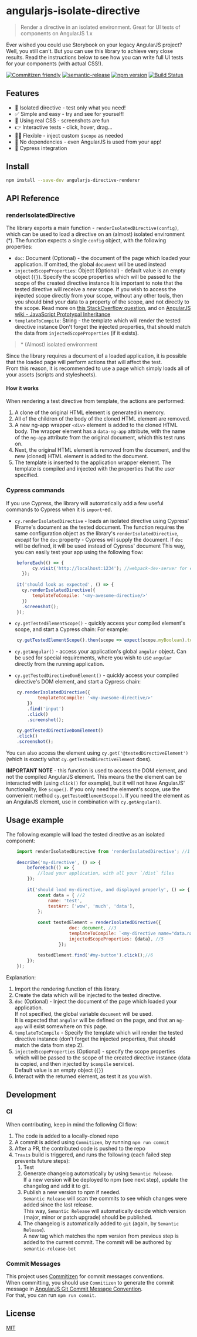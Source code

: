 # angularjs-isolate-directive

> Render a directive in an isolated environment. Great for UI tests of components on AngularJS 1.x

Ever wished you could use Storybook on your legacy AngularJS project?  
Well, you still can't. But you can use this library to achieve very close results.
Read the instructions below to see how you can write full UI tests for your components (with actual CSS!). 

[![Commitizen friendly](https://img.shields.io/badge/commitizen-friendly-brightgreen.svg)](http://commitizen.github.io/cz-cli/)
[![semantic-release](https://img.shields.io/badge/%20%20%F0%9F%93%A6%F0%9F%9A%80-semantic--release-e10079.svg)](https://github.com/semantic-release/semantic-release)
[![npm version](https://badge.fury.io/js/angularjs-directive-renderer.svg)](https://badge.fury.io/js/angularjs-directive-renderer)
[![Build Status](https://travis-ci.org/omril321/angularjs-directive-renderer.svg?branch=master)](https://travis-ci.org/omril321/angularjs-directive-renderer)

## Features
- :door: Isolated directive - test only what you need!
- :white_check_mark: Simple and easy - try and see for yourself!
- :art: Using real CSS - screenshots are fun
- :point_right: Interactive tests - click, hover, drag...
- :ok_woman: Flexible - inject custom `$scope` as needed
- :rocket: No dependencies - even AngularJS is used from your app! 
- :electric_plug: Cypress integration

## Install

```bash
npm install --save-dev angularjs-directive-renderer
```

## API Reference
### renderIsolatedDirective
The library exports a main function - `renderIsolatedDirective(config)`, 
which can be used to load a directive on an (almost) isolated environment (*).
The function expects a single `config` object, with the following properties:
* `doc`: Document (Optional) - the document of the page which loaded your application. 
If omitted, the global `document` will be used instead
* `injectedScopeProperties`: Object (Optional) - default value is an empty object (`{}`). 
Specify the scope properties which will be passed to the scope of the created directive instance 
It is important to note that the tested directive will receive a *new* scope. 
If you wish to access the injected scope directly from your scope, without any other tools, 
then you should bind your data to a property of the scope, and not directly to the scope.
Read more on [this StackOverflow question](https://github.com/angular/angular.js/wiki/Understanding-Scopes#javascript-prototypal-inheritance),
and on [AngularJS wiki - JavaScript Prototypal Inheritance](https://stackoverflow.com/questions/30787147/angularjs-ng-if-and-scopes)
* `templateToCompile`: String - the template which will render the tested directive instance 
Don't forget the injected properties, that should match the data from `injectedScopeProperties` (if it exists).

> \* (Almost) isolated environment 

Since the library requires a document of a loaded application, 
it is possible that the loaded page will perform actions that will affect the test.  
From this reason, it is recommended to use a page which simply loads all of your assets (scripts and stylesheets).


#### How it works
When rendering a test directive from template, the actions are performed:
1. A clone of the original HTML element is generated in memory.
2. All of the children of the body of the cloned HTML element are removed.
3. A new ng-app wrapper `<div>` element is added to the cloned HTML body. 
The wrapper element has a `data-ng-app` attribute, with the name of the `ng-app` attribute from the original document, which this test runs on.
4. Next, the original HTML element is removed from the document, and the new (cloned) HTML element is added to the document.
5. The template is inserted to the application wrapper element. The template is compiled and injected with the properties that the user specified.

### Cypress commands
If you use Cypress, the library will automatically add a few useful commands to Cypress when it is `import`-ed.


* `cy.renderIsolatedDirective` - loads an isolated directive using Cypress' IFrame's document as the tested document.
The function requires the same configuration object as the library's `renderIsolatedDirective`, *except* for the `doc` property - 
Cypress will supply the document. 
If `doc` will be defined, it will be used instead of Cypress' document
This way, you can easily test your app using the following flow:
```javascript
    beforeEach(() => {
          cy.visit('http://localhost:1234'); //webpack-dev-server for example, which serves your entire app
      });
    
    it('should look as expected', () => {
      cy.renderIsolatedDirective({
          templateToCompile: '<my-awesome-directive/>'
      })
      .screenshot();
    });
```


* `cy.getTestedElementScope()` - quickly access your compiled element's scope, and start a Cypress chain:
For example:
```javascript
    cy.getTestedElementScope().then(scope => expect(scope.myBoolean).to.be.false);
```


* `cy.getAngular()` - access your application's global `angular` object. 
Can be used for special requirements, where you wish to use `angular` directly from the running application.


* `cy.getTestedDirectiveDomElement()` - quickly access your compiled directive's DOM element, and start a Cypress chain: 
```javascript
    cy.renderIsolatedDirective({
            templateToCompile: '<my-awesome-directive/>'
        })
        .find('input')
        .click()
        .screenshot();
    
    cy.getTestedDirectiveDomElement()
    .click()
    .screenshot();
```

You can also access the element using `cy.get('@testedDirectiveElement')` (which is exactly what `cy.getTestedDirectiveElement` does).

**IMPORTANT NOTE** - this function is used to access the DOM element, and not the compiled AngularJS element. 
This means the the element can be interacted with (using `click()` for example), 
but it will not have AngularJS' functionality, like `scope()`.
If you only need the element's scope, use the convenient method `cy.getTestedElementScope()`.
If you need the element as an AngularJS element, use in combination with `cy.getAngular()`.


## Usage example

The following example will load the tested directive as an isolated component:
```javascript
    import renderIsolatedDirective from 'renderIsolatedDirective'; //1
    
    describe('my-directive', () => {
        beforeEach(() => {
            //load your application, with all your `/dist` files
        });
        
        it('should load my-directive, and displayed properly', () => {
            const data = { //2
                name: 'test',
                testArr: ['wow', 'much', 'data'],
            };
            
            const testedElement = renderIsolatedDirective({ 
                        doc: document, //3
                        templateToCompile: `<my-directive name="data.name" some-array="data.testArr"/>`, //4
                        injectedScopeProperties: {data}, //5
                    });
            
            testedElement.find('#my-button').click();//6
        });
    });
```

Explanation:
1. Import the rendering function of this library.
2. Create the data which will be injected to the tested directive.
3. `doc` (Optional) - Inject the document of the page which loaded your application.  
If not specified, the global variable `document` will be used.  
It is expected that `angular` will be defined on the page, and that an `ng-app` will exist somewhere on this page.
4. `templateToCompile` - Specify the template which will render the tested directive instance (don't forget the injected properties, that should match the data from step 2).
5. `injectedScopeProperties` (Optional) - specify the scope properties which will be passed to the scope of the created directive instance (data is copied, and then injected by `$compile` service).  
Default value is an empty object (`{}`)
6. Interact with the returned element, as test it as you wish.


## Development
### CI
When contributing, keep in mind the following CI flow:
1. The code is added to a locally-cloned repo
1. A commit is added using `Commitizen`, by running `npm run commit`
1. After a PR, the contributed code is pushed to the repo
1. `Travis` build is triggered, and runs the following (each failed step prevents future steps):  
    1. Test
    1. Generate changelog automatically by using `Semantic Release`.  
    If a new version will be deployed to npm (see next step), update the changelog and add it to git.
    1. Publish a new version to npm if needed.  
    `Semantic Release` will scan the commits to see which changes were added since the last release.  
    This way, `Semantic Release` will automatically decide which version (major, minor or patch upgrade) should be published.
    1. The changelog is automatically added to `git` (again, by `Semantic Release`).  
    A new tag which matches the npm version from previous step is added to the current commit.
    The commit will be authored by `semantic-release-bot`


### Commit Messages
This project uses [Commitizen](https://github.com/commitizen/cz-cli) for commit messages conventions.  
When committing, you should use `Commitizen` to generate the commit message in [AngularJS Git Commit Message Convention](https://docs.google.com/document/d/1QrDFcIiPjSLDn3EL15IJygNPiHORgU1_OOAqWjiDU5Y/edit).  
For that, you can run `npm run commit`.

## License

[MIT](http://vjpr.mit-license.org)